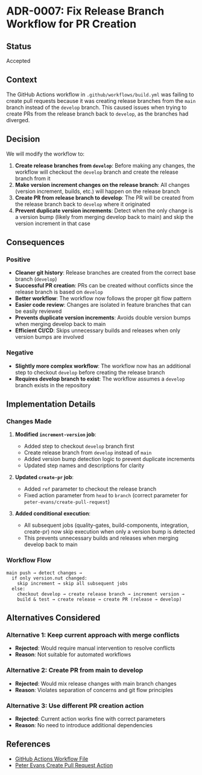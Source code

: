 # ADR-0007: Fix Release Branch Workflow for PR Creation

## Status
Accepted

## Context
The GitHub Actions workflow in `.github/workflows/build.yml` was failing to create pull requests because it was creating release branches from the `main` branch instead of the `develop` branch. This caused issues when trying to create PRs from the release branch back to `develop`, as the branches had diverged.

## Decision
We will modify the workflow to:

1. **Create release branches from `develop`**: Before making any changes, the workflow will checkout the `develop` branch and create the release branch from it
2. **Make version increment changes on the release branch**: All changes (version increment, builds, etc.) will happen on the release branch
3. **Create PR from release branch to develop**: The PR will be created from the release branch back to `develop` where it originated
4. **Prevent duplicate version increments**: Detect when the only change is a version bump (likely from merging develop back to main) and skip the version increment in that case

## Consequences

### Positive
- **Cleaner git history**: Release branches are created from the correct base branch (`develop`)
- **Successful PR creation**: PRs can be created without conflicts since the release branch is based on `develop`
- **Better workflow**: The workflow now follows the proper git flow pattern
- **Easier code review**: Changes are isolated in feature branches that can be easily reviewed
- **Prevents duplicate version increments**: Avoids double version bumps when merging develop back to main
- **Efficient CI/CD**: Skips unnecessary builds and releases when only version bumps are involved

### Negative
- **Slightly more complex workflow**: The workflow now has an additional step to checkout `develop` before creating the release branch
- **Requires develop branch to exist**: The workflow assumes a `develop` branch exists in the repository

## Implementation Details

### Changes Made
1. **Modified `increment-version` job**:
   - Added step to checkout `develop` branch first
   - Create release branch from `develop` instead of `main`
   - Added version bump detection logic to prevent duplicate increments
   - Updated step names and descriptions for clarity

2. **Updated `create-pr` job**:
   - Added `ref` parameter to checkout the release branch
   - Fixed action parameter from `head` to `branch` (correct parameter for `peter-evans/create-pull-request`)

3. **Added conditional execution**:
   - All subsequent jobs (quality-gates, build-components, integration, create-pr) now skip execution when only a version bump is detected
   - This prevents unnecessary builds and releases when merging develop back to main

### Workflow Flow
```
main push → detect changes → 
  if only version.nut changed:
    skip increment → skip all subsequent jobs
  else:
    checkout develop → create release branch → increment version → 
    build & test → create release → create PR (release → develop)
```

## Alternatives Considered

### Alternative 1: Keep current approach with merge conflicts
- **Rejected**: Would require manual intervention to resolve conflicts
- **Reason**: Not suitable for automated workflows

### Alternative 2: Create PR from main to develop
- **Rejected**: Would mix release changes with main branch changes
- **Reason**: Violates separation of concerns and git flow principles

### Alternative 3: Use different PR creation action
- **Rejected**: Current action works fine with correct parameters
- **Reason**: No need to introduce additional dependencies

## References
- [GitHub Actions Workflow File](.github/workflows/build.yml)
- [Peter Evans Create Pull Request Action](https://github.com/peter-evans/create-pull-request)
